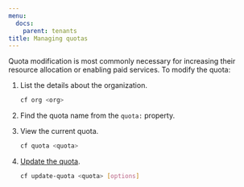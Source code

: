 ```yaml
---
menu:
  docs:
    parent: tenants
title: Managing quotas
---
```


Quota modification is most commonly necessary for increasing their resource allocation or enabling paid services. To modify the quota:

1. List the details about the organization.

    ```bash
    cf org <org>
    ```

1. Find the quota name from the `quota:` property.
1. View the current quota.

    ```bash
    cf quota <quota>
    ```

1. [Update the quota](https://docs.cloudfoundry.org/adminguide/quota-plans.html#update-quota).

    ```bash
    cf update-quota <quota> [options]
    ```
